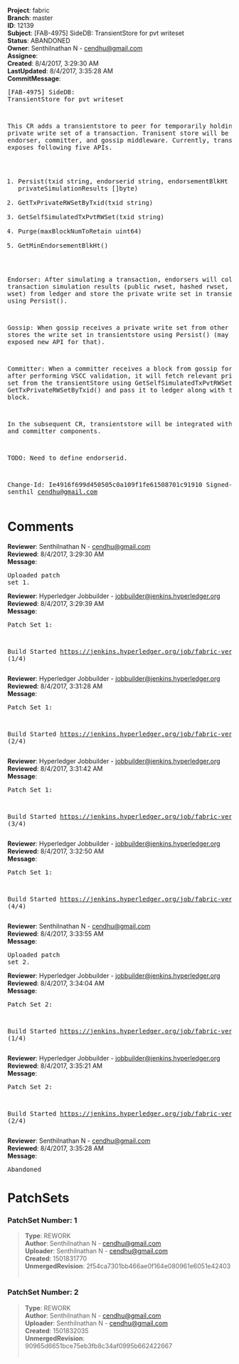 <strong>Project</strong>: fabric<br><strong>Branch</strong>: master<br><strong>ID</strong>: 12139<br><strong>Subject</strong>: [FAB-4975] SideDB: TransientStore for pvt writeset<br><strong>Status</strong>: ABANDONED<br><strong>Owner</strong>: Senthilnathan N - cendhu@gmail.com<br><strong>Assignee</strong>:<br><strong>Created</strong>: 8/4/2017, 3:29:30 AM<br><strong>LastUpdated</strong>: 8/4/2017, 3:35:28 AM<br><strong>CommitMessage</strong>:<br><pre>[FAB-4975] SideDB: TransientStore for pvt writeset

This CR adds a transientstore to peer for temporarily holding the
private write set of a transaction. Tranisent store will be used by
endorser, committer, and gossip middleware. Currently, transientstore
exposes following five APIs.

1. Persist(txid string, endorserid string, endorsementBlkHt uint64,
        privateSimulationResults []byte)
2. GetTxPrivateRWSetByTxid(txid string)
3. GetSelfSimulatedTxPvtRWSet(txid string)
4. Purge(maxBlockNumToRetain uint64)
5. GetMinEndorsementBlkHt()

Endorser: After simulating a transaction, endorsers will
collect transaction simulation results (public rwset, hashed rwset, and
private wset) from ledger and store the private write set in
transientstore using Persist().

Gossip: When gossip receives a private write set from other peers,
it stores the write set in transientstore using Persist()
(may need to exposed new API for that).

Committer: When a committer receives a block from gossip for commit,
after performing VSCC validation, it will fetch relevant private
write set from the transientStore using GetSelfSimulatedTxPvtRWSet()
and GetTxPrivateRWSetByTxid() and pass it to ledger along with
the block.

In the subsequent CR, transientstore will be integrated with
endorser and committer components.

TODO: Need to define endorserid.

Change-Id: Ie4916f699d450505c0a109f1fe61508701c91910
Signed-off-by: senthil <cendhu@gmail.com>
</pre><h1>Comments</h1><strong>Reviewer</strong>: Senthilnathan N - cendhu@gmail.com<br><strong>Reviewed</strong>: 8/4/2017, 3:29:30 AM<br><strong>Message</strong>: <pre>Uploaded patch set 1.</pre><strong>Reviewer</strong>: Hyperledger Jobbuilder - jobbuilder@jenkins.hyperledger.org<br><strong>Reviewed</strong>: 8/4/2017, 3:29:39 AM<br><strong>Message</strong>: <pre>Patch Set 1:

Build Started https://jenkins.hyperledger.org/job/fabric-verify-z/10533/ (1/4)</pre><strong>Reviewer</strong>: Hyperledger Jobbuilder - jobbuilder@jenkins.hyperledger.org<br><strong>Reviewed</strong>: 8/4/2017, 3:31:28 AM<br><strong>Message</strong>: <pre>Patch Set 1:

Build Started https://jenkins.hyperledger.org/job/fabric-verify-behave-x86_64/8923/ (2/4)</pre><strong>Reviewer</strong>: Hyperledger Jobbuilder - jobbuilder@jenkins.hyperledger.org<br><strong>Reviewed</strong>: 8/4/2017, 3:31:42 AM<br><strong>Message</strong>: <pre>Patch Set 1:

Build Started https://jenkins.hyperledger.org/job/fabric-verify-end-2-end-x86_64/6436/ (3/4)</pre><strong>Reviewer</strong>: Hyperledger Jobbuilder - jobbuilder@jenkins.hyperledger.org<br><strong>Reviewed</strong>: 8/4/2017, 3:32:50 AM<br><strong>Message</strong>: <pre>Patch Set 1:

Build Started https://jenkins.hyperledger.org/job/fabric-verify-x86_64/14894/ (4/4)</pre><strong>Reviewer</strong>: Senthilnathan N - cendhu@gmail.com<br><strong>Reviewed</strong>: 8/4/2017, 3:33:55 AM<br><strong>Message</strong>: <pre>Uploaded patch set 2.</pre><strong>Reviewer</strong>: Hyperledger Jobbuilder - jobbuilder@jenkins.hyperledger.org<br><strong>Reviewed</strong>: 8/4/2017, 3:34:04 AM<br><strong>Message</strong>: <pre>Patch Set 2:

Build Started https://jenkins.hyperledger.org/job/fabric-verify-z/10534/ (1/4)</pre><strong>Reviewer</strong>: Hyperledger Jobbuilder - jobbuilder@jenkins.hyperledger.org<br><strong>Reviewed</strong>: 8/4/2017, 3:35:21 AM<br><strong>Message</strong>: <pre>Patch Set 2:

Build Started https://jenkins.hyperledger.org/job/fabric-verify-behave-x86_64/8924/ (2/4)</pre><strong>Reviewer</strong>: Senthilnathan N - cendhu@gmail.com<br><strong>Reviewed</strong>: 8/4/2017, 3:35:28 AM<br><strong>Message</strong>: <pre>Abandoned</pre><h1>PatchSets</h1><h3>PatchSet Number: 1</h3><blockquote><strong>Type</strong>: REWORK<br><strong>Author</strong>: Senthilnathan N - cendhu@gmail.com<br><strong>Uploader</strong>: Senthilnathan N - cendhu@gmail.com<br><strong>Created</strong>: 1501831770<br><strong>UnmergedRevision</strong>: 2f54ca7301bb466ae0f164e080961e6051e42403<br><br></blockquote><h3>PatchSet Number: 2</h3><blockquote><strong>Type</strong>: REWORK<br><strong>Author</strong>: Senthilnathan N - cendhu@gmail.com<br><strong>Uploader</strong>: Senthilnathan N - cendhu@gmail.com<br><strong>Created</strong>: 1501832035<br><strong>UnmergedRevision</strong>: 90965d6651bce75eb3fb8c34af0995b662422667<br><br></blockquote>